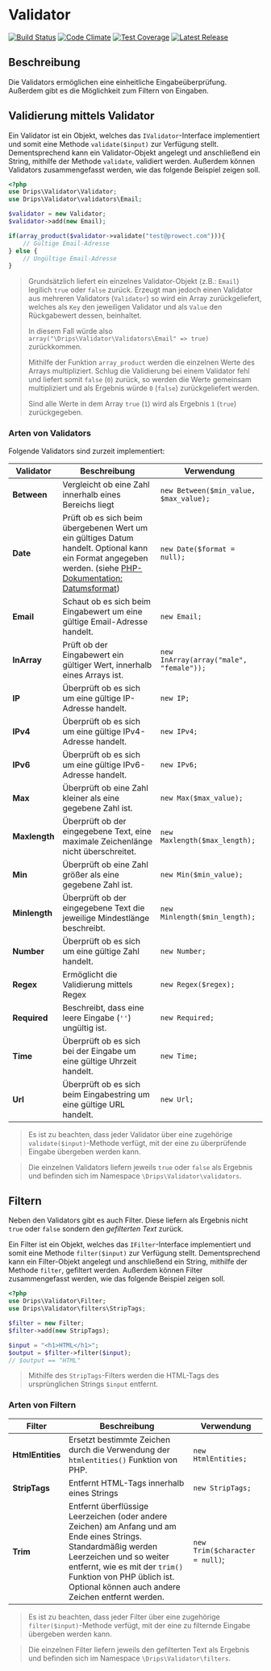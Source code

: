 # Validator

[![Build Status](https://travis-ci.org/Prowect/Validator.svg)](https://travis-ci.org/Prowect/Validator)
[![Code Climate](https://codeclimate.com/github/Prowect/Validator/badges/gpa.svg)](https://codeclimate.com/github/Prowect/Validator)
[![Test Coverage](https://codeclimate.com/github/Prowect/Validator/badges/coverage.svg)](https://codeclimate.com/github/Prowect/Validator/coverage)
[![Latest Release](https://img.shields.io/packagist/v/drips/Validator.svg)](https://packagist.org/packages/drips/validator)

## Beschreibung

Die Validators ermöglichen eine einheitliche Eingabeüberprüfung. Außerdem gibt es die Möglichkeit zum Filtern von Eingaben.

## Validierung mittels Validator

Ein Validator ist ein Objekt, welches das `IValidator`-Interface implementiert und somit eine Methode `validate($input)` zur Verfügung stellt. Dementsprechend kann ein Validator-Objekt angelegt und anschließend ein String, mithilfe der Methode `validate`, validiert werden. Außerdem können Validators zusammengefasst werden, wie das folgende Beispiel zeigen soll.

```php
<?php
use Drips\Validator\Validator;
use Drips\Validator\validators\Email;

$validator = new Validator;
$validator->add(new Email);

if(array_product($validator->validate("test@prowect.com"))){
    // Gültige Email-Adresse
} else {
    // Ungültige Email-Adresse
}
```

> Grundsätzlich liefert ein einzelnes Validator-Objekt (z.B.: `Email`) legilich `true` oder `false` zurück. Erzeugt man jedoch einen Validator aus mehreren Validators (`Validator`) so wird ein Array zurückgeliefert, welches als `Key` den jeweiligen Validator und als `Value` den Rückgabewert dessen, beinhaltet.  
>
> In diesem Fall würde also `array("\Drips\Validator\Validators\Email" => true)` zurückkommen.  
>
> Mithilfe der Funktion `array_product` werden die einzelnen Werte des Arrays multipliziert. Schlug die Validierung bei einem Validator fehl und liefert somit `false` (`0`) zurück, so werden die Werte gemeinsam multipliziert und als Ergebnis würde `0` (`false`) zurückgeliefert werden.  
>
> Sind alle Werte in dem Array `true` (`1`) wird als Ergebnis `1` (`true`) zurückgegeben.

### Arten von Validators

Folgende Validators sind zurzeit implementiert:

|Validator    | Beschreibung                |   Verwendung
|-------------|-----------------------------|--------------
| **Between** | Vergleicht ob eine Zahl innerhalb eines Bereichs liegt | `new Between($min_value, $max_value);`
| **Date**    | Prüft ob es sich beim übergebenen Wert um ein gültiges Datum handelt. Optional kann ein Format angegeben werden. (siehe [PHP-Dokumentation: Datumsformat](http://php.net/manual/de/datetime.createfromformat.php)) | `new Date($format = null);`
| **Email**   | Schaut ob es sich beim Eingabewert um eine gültige Email-Adresse handelt. | `new Email;`
| **InArray** | Prüft ob der Eingabewert ein gültiger Wert, innerhalb eines Arrays ist. | `new InArray(array("male", "female"));`
| **IP**      | Überprüft ob es sich um eine gültige IP-Adresse handelt. | `new IP;`
| **IPv4**    | Überprüft ob es sich um eine gültige IPv4-Adresse handelt. | `new IPv4;`
| **IPv6**    | Überprüft ob es sich um eine gültige IPv6-Adresse handelt. | `new IPv6;`
| **Max**     | Überprüft ob eine Zahl kleiner als eine gegebene Zahl ist. | `new Max($max_value);`
| **Maxlength** | Überprüft ob der eingegebene Text, eine maximale Zeichenlänge nicht überschreitet. | `new Maxlength($max_length);`
| **Min**     | Überprüft ob eine Zahl größer als eine gegebene Zahl ist. | `new Min($min_value);`
| **Minlength** | Überprüft ob der eingegebene Text die jeweilige Mindestlänge beschreibt. | `new Minlength($min_length);`
| **Number** | Überprüft ob es sich um eine gültige Zahl handelt. | `new Number;`
| **Regex** | Ermöglicht die Validierung mittels Regex | `new Regex($regex);`
| **Required** | Beschreibt, dass eine leere Eingabe (`''`) ungültig ist. | `new Required;`
| **Time** | Überprüft ob es sich bei der Eingabe um eine gültige Uhrzeit handelt. | `new Time;`
| **Url** | Überprüft ob es sich beim Eingabestring um eine gültige URL handelt. | `new Url;`

> Es ist zu beachten, dass jeder Validator über eine zugehörige `validate($input)`-Methode verfügt, mit der eine zu überprüfende Eingabe übergeben werden kann.

> Die einzelnen Validators liefern jeweils `true` oder `false` als Ergebnis und befinden sich im Namespace `\Drips\Validator\validators`.

## Filtern

Neben den Validators gibt es auch Filter. Diese liefern als Ergebnis nicht `true` oder `false` sondern den *gefilterten Text* zurück.

Ein Filter ist ein Objekt, welches das `IFilter`-Interface implementiert und somit eine Methode `filter($input)` zur Verfügung stellt. Dementsprechend kann ein Filter-Objekt angelegt und anschließend ein String, mithilfe der Methode `filter`, gefiltert werden. Außerdem können Filter zusammengefasst werden, wie das folgende Beispiel zeigen soll.


```php
<?php
use Drips\Validator\Filter;
use Drips\Validator\filters\StripTags;

$filter = new Filter;
$filter->add(new StripTags);

$input = "<h1>HTML</h1>";
$output = $filter->filter($input);
// $output == "HTML"
```

> Mithilfe des `StripTags`-Filters werden die HTML-Tags des ursprünglichen Strings `$input` entfernt.

### Arten von Filtern

| Filter           | Beschreibung     | Verwendung
|------------------|------------------|-------------
| **HtmlEntities** | Ersetzt bestimmte Zeichen durch die Verwendung der `htmlentities()` Funktion von PHP. | `new HtmlEntities;`
| **StripTags**    | Entfernt HTML-Tags innerhalb eines Strings | `new StripTags;`
| **Trim** | Entfernt überflüssige Leerzeichen (oder andere Zeichen) am Anfang und am Ende eines Strings. Standardmäßig werden Leerzeichen und so weiter entfernt, wie es mit der `trim()` Funktion von PHP üblich ist. Optional können auch andere Zeichen entfernt werden. | `new Trim($character = null)`;


> Es ist zu beachten, dass jeder Filter über eine zugehörige `filter($input)`-Methode verfügt, mit der eine zu filternde Eingabe übergeben werden kann.

> Die einzelnen Filter liefern jeweils den gefilterten Text als Ergebnis und befinden sich im Namespace `\Drips\Validator\filters`.
